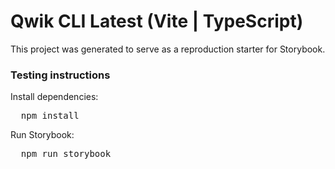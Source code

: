 <h1>Qwik CLI Latest (Vite | TypeScript)</h1>

<p>
  This project was generated to serve as a reproduction starter for Storybook.
</p>

<h3>Testing instructions</h3>

<p>Install dependencies:</p>
<pre>
  npm install
</pre>

<p>Run Storybook:</p>
<pre>
  npm run storybook
</pre>
